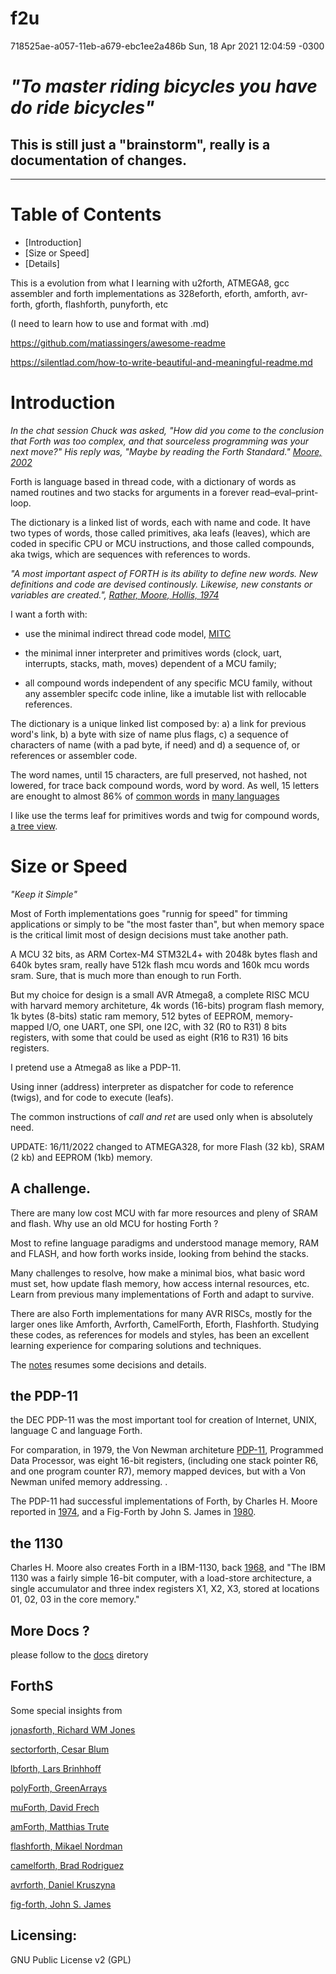 # f2u

718525ae-a057-11eb-a679-ebc1ee2a486b Sun, 18 Apr 2021 12:04:59 -0300

# *"To master riding bicycles you have do ride bicycles"*

## This is still just a "brainstorm", really is a documentation of changes. 
---
# Table of Contents
* [Introduction]
* [Size or Speed]
* [Details]

This is a evolution from what I learning with u2forth, ATMEGA8, gcc assembler and forth implementations as 328eforth, eforth, amforth, avr-forth, gforth, flashforth, punyforth, etc 

(I need to learn how to use and format with .md)

https://github.com/matiassingers/awesome-readme

https://silentlad.com/how-to-write-beautiful-and-meaningful-readme.md

# Introduction

*In the chat session Chuck was asked, "How did you come to the conclusion that Forth was too complex, and that sourceless programming was your next move?" His reply was, "Maybe by reading the Forth Standard." [Moore, 2002](http://www.ultratechnology.com/levels.htm)*

Forth is language based in thread code, with a dictionary of words as named routines and two stacks for arguments in a forever read–eval–print-loop.

The dictionary is a linked list of words, each with name and code. It have two types of words, those called primitives, aka leafs (leaves), which are coded in specific CPU or MCU instructions, and those called compounds, aka twigs, which are sequences with references to words.
 
*"A most important aspect of FORTH is its ability to define new words. New definitions and code are devised continously. Likewise, new constants or variables are created.", [Rather, Moore, Hollis, 1974](https://library.nrao.edu/public/memos/comp/CDIR_17.pdf)*

I want a forth with:

- use the minimal indirect thread code model, [MITC](https://github.com/agsb/f2u/blob/main/small%20MITC%20Forth%20en.pdf)

- the minimal inner interpreter and primitives words (clock, uart, interrupts, stacks, math, moves) dependent of a MCU family;

- all compound words independent of any specific MCU family, without any assembler specifc code inline, like a imutable list with rellocable references.

The dictionary is a unique linked list composed by:  a) a link for previous word's link, b) a byte with size of name plus flags, c) a sequence of characters of name (with a pad byte, if need) and d) a sequence of, or references or assembler code.

The word names, until 15 characters, are full preserved, not hashed, not lowered, for trace back compound words, word by word. As well, 15 letters are enought to almost 86% of [common words](https://digitalcommons.butler.edu/cgi/viewcontent.cgi?article=1116&context=wordways) in [many languages](https://arxiv.org/ftp/arxiv/papers/1207/1207.2334.pdf)

I like use the terms leaf for primitives words and twig for compound words, [a tree view](https://muforth.nimblemachines.com/threaded-code/).

# Size or Speed

*"Keep it Simple"*

Most of Forth implementations goes "runnig for speed" for timming applications or simply to be "the most faster than", but when memory space is the critical limit most of design decisions must take another path.

A MCU 32 bits, as ARM Cortex-M4 STM32L4+ with 2048k bytes flash and 640k bytes sram, really have 512k flash mcu words and 160k mcu words sram. Sure, that is much more than enough to run Forth.

But my choice for design is a small AVR Atmega8, a complete RISC MCU with harvard memory architeture, 4k words (16-bits) program flash memory, 1k bytes (8-bits) static ram memory, 512 bytes of EEPROM,  memory-mapped I/O, one UART, one SPI, one I2C, with 32 (R0 to R31) 8 bits registers, with some that could be used as eight (R16 to R31) 16 bits registers. 

I pretend use a Atmega8 as like a PDP-11.  

Using inner (address) interpreter as dispatcher for code to reference (twigs), and for code to execute (leafs).

The common instructions of _call and ret_ are used only when is absolutely need.

UPDATE: 16/11/2022 changed to ATMEGA328, for more Flash (32 kb), SRAM (2 kb) and EEPROM (1kb) memory.

## A challenge.

There are many low cost MCU with far more resources and pleny of SRAM and flash. Why use an old MCU for hosting Forth ?

Most to refine language paradigms and understood manage memory, RAM and FLASH, and how forth works inside, looking from behind the stacks.

Many challenges to resolve, how make a minimal bios, what basic word must set, how update flash memory, how access internal resources, etc. Learn from previous many implementations of Forth and adapt to survive.

There are also Forth implementations for many AVR RISCs, mostly for the larger ones like Amforth, Avrforth, CamelForth, Eforth, Flashforth. Studying these codes, as references for models and styles, has been an excellent learning experience for comparing solutions and techniques. 

The [notes](https://github.com/agsb/f2u/tree/main/docs/Notes.md) resumes some decisions and details.

## the PDP-11

the DEC PDP-11 was the most important tool for creation of Internet, UNIX, language C and language Forth.

For comparation, in 1979, the Von Newman architeture [PDP-11](http://bitsavers.trailing-edge.com/pdf/dec/pdp11/handbooks/PDP11_Handbook1979.pdf), Programmed Data Processor, was eight 16-bit registers, (including one stack pointer R6, and one program counter R7), memory mapped devices, but with a Von Newman unifed memory addressing. .

The PDP-11 had successful implementations of Forth, by Charles H. Moore reported in [1974](https://library.nrao.edu/public/memos/comp/CDIR_17.pdf), and a Fig-Forth by John S. James in [1980](http://www.forth.org/fig-forth/fig-forth_PDP-11.pdf).

## the 1130

Charles H. Moore also creates Forth in a IBM-1130, back [1968](https://github.com/monsonite/1968-FORTH), and "The IBM 1130 was a fairly simple 16-bit computer, with a load-store architecture, a single accumulator and three index registers X1, X2, X3, stored at locations 01, 02, 03 in the core memory."

## More Docs ?

please follow to the [docs](https://github.com/agsb/f2u/tree/main/docs) diretory

## ForthS

Some special insights from 

[jonasforth, Richard WM Jones](https://rwmj.wordpress.com/2010/08/07/jonesforth-git-repository/)
 
[sectorforth, Cesar Blum](https://github.com/cesarblum/sectorforth)

[lbforth, Lars Brinhhoff](https://github.com/larsbrinkhoff/lbForth/)

[polyForth, GreenArrays](https://www.greenarraychips.com/home/documents/greg/DB005-120825-PF-REF.pdf)

[muForth, David Frech](https://muforth.nimblemachines.com/)

[amForth, Matthias Trute](http://amforth.sourceforge.net/)

[flashforth, Mikael Nordman](http://flashforth.sourceforge.net/)

[camelforth, Brad Rodriguez](http://www.camelforth.com)

[avrforth, Daniel Kruszyna](http://krue.net/avrforth/)

[fig-forth, John S. James](http://www.forth.org/fig-forth/fig-forth_PDP-11.pdf)



## Licensing:

GNU Public License v2 (GPL)

